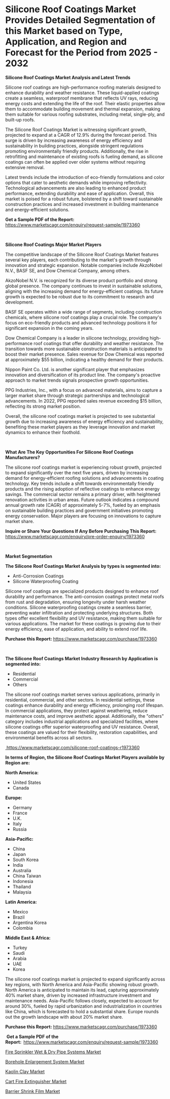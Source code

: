 <p><h1>Silicone Roof Coatings Market Provides Detailed Segmentation of this Market based on Type, Application, and Region and Forecast for the Period from 2025 - 2032</h1></p><p><strong>Silicone Roof Coatings Market Analysis and Latest Trends</strong></p>
<p><p>Silicone roof coatings are high-performance roofing materials designed to enhance durability and weather resistance. These liquid-applied coatings create a seamless, waterproof membrane that reflects UV rays, reducing energy costs and extending the life of the roof. Their elastic properties allow them to accommodate building movement and thermal expansion, making them suitable for various roofing substrates, including metal, single-ply, and built-up roofs.</p><p>The Silicone Roof Coatings Market is witnessing significant growth, projected to expand at a CAGR of 12.9% during the forecast period. This surge is driven by increasing awareness of energy efficiency and sustainability in building practices, alongside stringent regulations promoting environmentally friendly products. Additionally, the rise in retrofitting and maintenance of existing roofs is fueling demand, as silicone coatings can often be applied over older systems without requiring extensive removal.</p><p>Latest trends include the introduction of eco-friendly formulations and color options that cater to aesthetic demands while improving reflectivity. Technological advancements are also leading to enhanced product performance, extending durability and ease of application. Overall, this market is poised for a robust future, bolstered by a shift toward sustainable construction practices and increased investment in building maintenance and energy-efficient solutions.</p></p>
<p><strong>Get a Sample PDF of the Report:&nbsp;</strong> <a href="https://www.marketscagr.com/enquiry/request-sample/1973360?utm_campaign=2012&utm_medium=2&utm_source=Github&utm_content=ia&utm_term=02042025&utm_id=silicone-roof-coatings">https://www.marketscagr.com/enquiry/request-sample/1973360</a></p>
<p>&nbsp;</p>
<p><strong>Silicone Roof Coatings Major Market Players</strong></p>
<p><p>The competitive landscape of the Silicone Roof Coatings Market features several key players, each contributing to the market's growth through innovation and strategic expansion. Notable companies include AkzoNobel N.V., BASF SE, and Dow Chemical Company, among others.</p><p>AkzoNobel N.V. is recognized for its diverse product portfolio and strong global presence. The company continues to invest in sustainable solutions, aligning with the increasing demand for energy-efficient coatings. Its future growth is expected to be robust due to its commitment to research and development.</p><p>BASF SE operates within a wide range of segments, including construction chemicals, where silicone roof coatings play a crucial role. The company's focus on eco-friendly products and advanced technology positions it for significant expansion in the coming years.</p><p>Dow Chemical Company is a leader in silicone technology, providing high-performance roof coatings that offer durability and weather resistance. The transition towards more sustainable construction materials is anticipated to boost their market presence. Sales revenue for Dow Chemical was reported at approximately $55 billion, indicating a healthy demand for their products.</p><p>Nippon Paint Co. Ltd. is another significant player that emphasizes innovation and diversification of its product line. The company's proactive approach to market trends signals prospective growth opportunities.</p><p>PPG Industries, Inc., with a focus on advanced materials, aims to capture a larger market share through strategic partnerships and technological advancements. In 2022, PPG reported sales revenue exceeding $15 billion, reflecting its strong market position.</p><p>Overall, the silicone roof coatings market is projected to see substantial growth due to increasing awareness of energy efficiency and sustainability, benefiting these market players as they leverage innovation and market dynamics to enhance their foothold.</p></p>
<p>&nbsp;</p>
<p><strong>What Are The Key Opportunities For Silicone Roof Coatings Manufacturers?</strong></p>
<p><p>The silicone roof coatings market is experiencing robust growth, projected to expand significantly over the next five years, driven by increasing demand for energy-efficient roofing solutions and advancements in coating technology. Key trends include a shift towards environmentally friendly products and the rising adoption of reflective coatings to enhance energy savings. The commercial sector remains a primary driver, with heightened renovation activities in urban areas. Future outlook indicates a compound annual growth rate (CAGR) of approximately 5-7%, fueled by an emphasis on sustainable building practices and government initiatives promoting energy conservation. Major players are focusing on innovations to capture market share.</p></p>
<p><strong>Inquire or Share Your Questions If Any Before Purchasing This Report:</strong> <a href="https://www.marketscagr.com/enquiry/pre-order-enquiry/1973360?utm_campaign=2012&utm_medium=2&utm_source=Github&utm_content=ia&utm_term=02042025&utm_id=silicone-roof-coatings">https://www.marketscagr.com/enquiry/pre-order-enquiry/1973360</a></p>
<p>&nbsp;</p>
<p><strong>Market Segmentation</strong></p>
<p><strong>The Silicone Roof Coatings Market Analysis by types is segmented into:</strong></p>
<p><ul><li>Anti-Corrosion Coatings</li><li>Silicone Waterproofing Coating</li></ul></p>
<p><p>Silicone roof coatings are specialized products designed to enhance roof durability and performance. The anti-corrosion coatings protect metal roofs from rust and degradation, ensuring longevity under harsh weather conditions. Silicone waterproofing coatings create a seamless barrier, preventing water infiltration and protecting underlying structures. Both types offer excellent flexibility and UV resistance, making them suitable for various applications. The market for these coatings is growing due to their energy efficiency, ease of application, and ability to extend roof life.</p></p>
<p><strong>Purchase this Report:&nbsp;</strong><a href="https://www.marketscagr.com/purchase/1973360?utm_campaign=2012&utm_medium=2&utm_source=Github&utm_content=ia&utm_term=02042025&utm_id=silicone-roof-coatings">https://www.marketscagr.com/purchase/1973360</a></p>
<p>&nbsp;</p>
<p><strong>The Silicone Roof Coatings Market Industry Research by Application is segmented into:</strong></p>
<p><ul><li>Residential</li><li>Commercial</li><li>Others</li></ul></p>
<p><p>The silicone roof coatings market serves various applications, primarily in residential, commercial, and other sectors. In residential settings, these coatings enhance durability and energy efficiency, prolonging roof lifespan. In commercial applications, they protect against weathering, reduce maintenance costs, and improve aesthetic appeal. Additionally, the "others" category includes industrial applications and specialized facilities, where silicone coatings offer superior waterproofing and UV resistance. Overall, these coatings are valued for their flexibility, restoration capabilities, and environmental benefits across all sectors.</p></p>
<p><a href="https://www.marketscagr.com/silicone-roof-coatings-r1973360?utm_campaign=2012&utm_medium=2&utm_source=Github&utm_content=ia&utm_term=02042025&utm_id=silicone-roof-coatings">&nbsp;https://www.marketscagr.com/silicone-roof-coatings-r1973360</a></p>
<p><strong>In terms of Region, the Silicone Roof Coatings Market Players available by Region are:</strong></p>
<p>
    <p> <strong> North America: </strong>
        <ul>
            <li>United States</li>
            <li>Canada</li>
        </ul>
        </p> 
    <p> <strong> Europe: </strong>
        <ul>
            <li>Germany</li>
            <li>France</li>
            <li>U.K.</li>
            <li>Italy</li>
            <li>Russia</li>
        </ul>
        </p> 
    <p> <strong> Asia-Pacific: </strong>
        <ul>
            <li>China</li>
            <li>Japan</li>
            <li>South Korea</li>
            <li>India</li>
            <li>Australia</li>
            <li>China Taiwan</li>
            <li>Indonesia</li>
            <li>Thailand</li>
            <li>Malaysia</li>
        </ul>
        </p> 
    <p> <strong> Latin America: </strong>
        <ul>
            <li>Mexico</li>
            <li>Brazil</li>
            <li>Argentina Korea</li>
            <li>Colombia</li>
        </ul>
        </p> 
    <p> <strong> Middle East & Africa: </strong>
        <ul>
            <li>Turkey</li>
            <li>Saudi</li>
            <li>Arabia</li>
            <li>UAE</li>
            <li>Korea</li>
        </ul>
    </p>
    </p>
<p><p>The silicone roof coatings market is projected to expand significantly across key regions, with North America and Asia-Pacific showing robust growth. North America is anticipated to maintain its lead, capturing approximately 40% market share, driven by increased infrastructure investment and maintenance needs. Asia-Pacific follows closely, expected to account for around 30%, fueled by rapid urbanization and industrialization in countries like China, which is forecasted to hold a substantial share. Europe rounds out the growth landscape with about 20% market share.</p></p>
<p><strong>Purchase this Report: </strong><a href="https://www.marketscagr.com/purchase/1973360?utm_campaign=2012&utm_medium=2&utm_source=Github&utm_content=ia&utm_term=02042025&utm_id=silicone-roof-coatings">https://www.marketscagr.com/purchase/1973360</a></p>
<p>&nbsp;<strong>Get a Sample PDF of the Report:&nbsp;&nbsp;</strong><a href="https://www.marketscagr.com/enquiry/request-sample/1973360?utm_campaign=2012&utm_medium=2&utm_source=Github&utm_content=ia&utm_term=02042025&utm_id=silicone-roof-coatings">https://www.marketscagr.com/enquiry/request-sample/1973360</a></p>
<p><strong></strong></p>
<p><p><a href="https://www.linkedin.com/pulse/fire-sprinkler-wet-dry-pipe-systems-market-expected-grow-impressive-csm1e?utm_campaign=2012&utm_medium=2&utm_source=Github&utm_content=ia&utm_term=02042025&utm_id=silicone-roof-coatings">Fire Sprinkler Wet & Dry Pipe Systems Market</a></p><p><a href="https://www.linkedin.com/pulse/borehole-enlargement-system-market-report-company-profiles-3ncwe?utm_campaign=2012&utm_medium=2&utm_source=Github&utm_content=ia&utm_term=02042025&utm_id=silicone-roof-coatings">Borehole Enlargement System Market</a></p><p><a href="https://github.com/rndwazeri/Market-Research-Report-List-1/blob/main/kaolin-clay-market.md?utm_campaign=2012&utm_medium=2&utm_source=Github&utm_content=ia&utm_term=02042025&utm_id=silicone-roof-coatings">Kaolin Clay Market</a></p><p><a href="https://www.linkedin.com/pulse/cart-fire-extinguisher-market-evolution-regional-adaptations-kjtke?utm_campaign=2012&utm_medium=2&utm_source=Github&utm_content=ia&utm_term=02042025&utm_id=silicone-roof-coatings">Cart Fire Extinguisher Market</a></p><p><a href="https://github.com/dubelsuehsik/Market-Research-Report-List-1/blob/main/barrier-shrink-film-market.md?utm_campaign=2012&utm_medium=2&utm_source=Github&utm_content=ia&utm_term=02042025&utm_id=silicone-roof-coatings">Barrier Shrink Film Market</a></p></p>